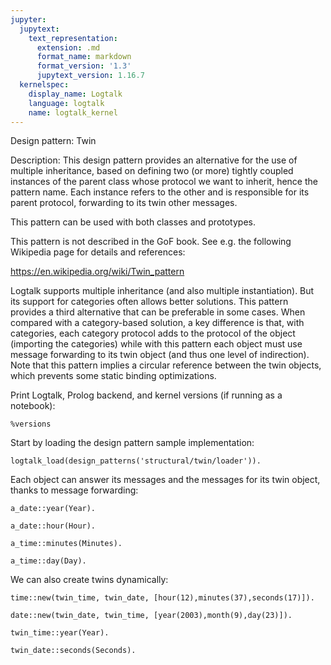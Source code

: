 ```yaml
---
jupyter:
  jupytext:
    text_representation:
      extension: .md
      format_name: markdown
      format_version: '1.3'
      jupytext_version: 1.16.7
  kernelspec:
    display_name: Logtalk
    language: logtalk
    name: logtalk_kernel
---
```


<!--
________________________________________________________________________

This file is part of Logtalk <https://logtalk.org/>  
SPDX-FileCopyrightText: 1998-2025 Paulo Moura <pmoura@logtalk.org>  
SPDX-License-Identifier: Apache-2.0

Licensed under the Apache License, Version 2.0 (the "License");
you may not use this file except in compliance with the License.
You may obtain a copy of the License at

    http://www.apache.org/licenses/LICENSE-2.0

Unless required by applicable law or agreed to in writing, software
distributed under the License is distributed on an "AS IS" BASIS,
WITHOUT WARRANTIES OR CONDITIONS OF ANY KIND, either express or implied.
See the License for the specific language governing permissions and
limitations under the License.
________________________________________________________________________
-->

Design pattern:
	Twin

Description:
	This design pattern provides an alternative for the use of
	multiple inheritance, based on defining two (or more) tightly
	coupled instances of the parent class whose protocol we want
	to inherit, hence the pattern name. Each instance refers to the
	other and is responsible for its parent protocol, forwarding to
	its twin other messages.

This pattern can be used with both classes and prototypes.

This pattern is not described in the GoF book. See e.g. the following
Wikipedia page for details and references:

https://en.wikipedia.org/wiki/Twin_pattern

Logtalk supports multiple inheritance (and also multiple instantiation).
But its support for categories often allows better solutions. This pattern
provides a third alternative that can be preferable in some cases. When
compared with a category-based solution, a key difference is that, with
categories, each category protocol adds to the protocol of the object
(importing the categories) while with this pattern each object must use
message forwarding to its twin object (and thus one level of indirection).
Note that this pattern implies a circular reference between the twin
objects, which prevents some static binding optimizations.

Print Logtalk, Prolog backend, and kernel versions (if running as a notebook):

```logtalk
%versions
```

Start by loading the design pattern sample implementation:

```logtalk
logtalk_load(design_patterns('structural/twin/loader')).
```

Each object can answer its messages and the messages for its twin object,
thanks to message forwarding:

```logtalk
a_date::year(Year).
```

<!--
Year = 2018.
-->

```logtalk
a_date::hour(Hour).
```

<!--
Hour = 11.
-->

```logtalk
a_time::minutes(Minutes).
```

<!--
Minutes = 27.
-->

```logtalk
a_time::day(Day).
```

<!--
Day = 13.
-->

We can also create twins dynamically:

```logtalk
time::new(twin_time, twin_date, [hour(12),minutes(37),seconds(17)]).
```

<!--
true.
-->

```logtalk
date::new(twin_date, twin_time, [year(2003),month(9),day(23)]).
```

<!--
true.
-->

```logtalk
twin_time::year(Year).
```

<!--
Year = 2003.
-->

```logtalk
twin_date::seconds(Seconds).
```

<!--
Seconds = 17.
-->
